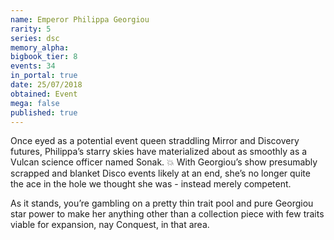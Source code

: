 ```yaml
---
name: Emperor Philippa Georgiou
rarity: 5
series: dsc
memory_alpha:
bigbook_tier: 8
events: 34
in_portal: true
date: 25/07/2018
obtained: Event
mega: false
published: true
---
```


Once eyed as a potential event queen straddling Mirror and Discovery futures, Philippa’s starry skies have materialized about as smoothly as a Vulcan science officer named Sonak. 💥 With Georgiou’s show presumably scrapped and blanket Disco events likely at an end, she’s no longer quite the ace in the hole we thought she was - instead merely competent.

As it stands, you’re gambling on a pretty thin trait pool and pure Georgiou star power to make her anything other than a collection piece with few traits viable for expansion, nay Conquest, in that area.
